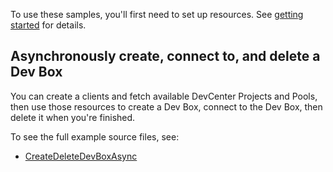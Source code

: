 To use these samples, you'll first need to set up resources. See [getting started](https://github.com/Azure/azure-sdk-for-net/blob/main/sdk/devcenter/Azure.DevCenter/README.md#getting-started) for details.

## <scenario> Asynchronously create, connect to, and delete a Dev Box

You can create a clients and fetch available DevCenter Projects and Pools, then use those resources to create a Dev Box, connect to the Dev Box, then delete it when you're finished. 

To see the full example source files, see:
* [CreateDeleteDevBoxAsync](https://github.com/Azure/azure-sdk-for-net/blob/main/sdk/devcenter/Azure.DevCenter/tests/Samples/Sample_CreateDeleteDevBoxAsync.cs)

<!-- please refer to <https://github.com/Azure/azure-sdk-for-net/main/sdk/template/Azure.Template/samples/Sample1_HelloWorldAsync.md> to write sample readme file. -->
